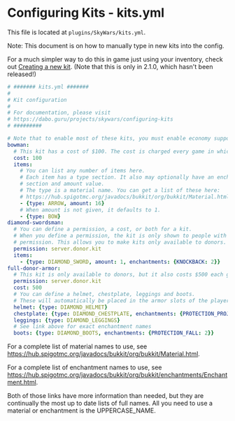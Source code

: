 Configuring Kits - kits.yml
===========================

This file is located at `plugins/SkyWars/kits.yml`.

Note: This document is on how to manually type in new kits into the config.

For a much simpler way to do this in game just using your inventory, check out [Creating a new kit](https://dabo.guru/projects/skywars/creating-a-new-kit). (Note that this is only in 2.1.0, which hasn't been released!)

```yaml
# ####### kits.yml #######
#
# Kit configuration
#
# For documentation, please visit
# https://dabo.guru/projects/skywars/configuring-kits
# #########

# Note that to enable most of these kits, you must enable economy support in main-config.yml.
bowman:
  # This kit has a cost of $100. The cost is charged every game in which it is used.
  cost: 100
  items:
    # You can list any number of items here.
    # Each item has a type section. It also may optionally have an enchantments
    # section and amount value.
    # The type is a material name. You can get a list of these here:
    # https://hub.spigotmc.org/javadocs/bukkit/org/bukkit/Material.html
    - {type: ARROW, amount: 16}
    # When amount is not given, it defaults to 1.
    - {type: BOW}
diamond-swordsman:
  # You can define a permission, a cost, or both for a kit.
  # When you define a permission, the kit is only shown to people with that
  # permission. This allows you to make kits only available to donors.
  permission: server.donor.kit
  items:
    - {type: DIAMOND_SWORD, amount: 1, enchantments: {KNOCKBACK: 2}}
full-donor-armor:
  # This kit is only available to donors, but it also costs $500 each game!
  permission: server.donor.kit
  cost: 500
  # You can define a helmet, chestplate, leggings and boots.
  # These will automatically be placed in the armor slots of the player.
  helmet: {type: DIAMOND_HELMET}
  chestplate: {type: DIAMOND_CHESTPLATE, enchantments: {PROTECTION_PROJECTILE: 2}}
  leggings: {type: DIAMOND_LEGGINGS}
  # See link above for exact enchantment names
  boots: {type: DIAMOND_BOOTS, enchantments: {PROTECTION_FALL: 2}}
```
For a complete list of material names to use, see https://hub.spigotmc.org/javadocs/bukkit/org/bukkit/Material.html.

For a complete list of enchantment names to use, see https://hub.spigotmc.org/javadocs/bukkit/org/bukkit/enchantments/Enchantment.html.

Both of those links have more information than needed, but they are continually the most up to date lists of full names.
All you need to use a material or enchantment is the UPPERCASE_NAME.
